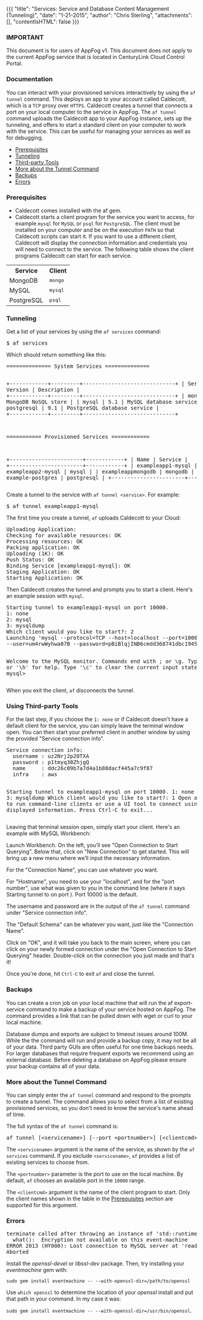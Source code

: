 {{{
  "title": "Services: Service and Database Content Management (Tunneling)",
  "date": "1-21-2015",
  "author": "Chris Sterling",
  "attachments": [],
  "contentIsHTML": false
}}}

### IMPORTANT

This document is for users of AppFog v1. This document does not apply to the current AppFog service that is located in CenturyLink Cloud Control Portal.

### Documentation

<p>You can interact with your provisioned services interactively by using the <code>af tunnel</code> command. This deploys an app to your account called Caldecott, which is a <code>TCP</code> proxy over <code>HTTPS</code>. Caldecott creates a tunnel that connects a port on your local computer to the service in AppFog. The <code>af tunnel</code> command uploads the Caldecott app to your AppFog instance, sets up the tunneling, and offers to start a standard client on your computer to work with the service. This can be useful for managing your services as well as for debugging.</p>
<ul>
<li><a href="#prereqs">Prerequisites</a></li>
<li><a href="#tunneling">Tunneling</a></li>
<li><a href="#3rd-party-tools">Third-party Tools</a></li>
<li><a href="#more-info">More about the Tunnel Command</a></li>
<li><a href="#backups">Backups</a></li>
<li><a href="#errors">Errors</a></li>
</ul>
<h3 id="prereqs">Prerequisites</h3>
<ul>
<li>Caldecott comes installed with the af gem.</li>
<li>Caldecott starts a client program for the service you want to access, for example <code>mysql</code> for <code>MySQL</code> or <code>psql</code> for <code>PostgreSQL</code>. The client must be installed on your computer and be on the execution <code>PATH</code> so that Caldecott scripts can start it. If you want to use a different client, Caldecott will display the connection information and credentials you will need to connect to the service. The following table shows the client programs Caldecott can start for each service.</li>
</ul>
<table class="table table-bordered table-striped" style="margin-left: auto; margin-right: auto;">
<tbody>
<tr><th>Service</th><th>Client</th></tr>
<tr>
<td>MongoDB</td>
<td><tt>mongo</tt></td>
</tr>
<tr>
<td>MySQL</td>
<td><tt>mysql</tt></td>
</tr>
<tr>
<td>PostgreSQL</td>
<td><tt>psql</tt></td>
</tr>
<!---
<tr>
<td>rabbitmq</td>
<td><i>none</i></td>
</tr>

<tr>
<td>Redis</td>
<td><tt>redis-cli</tt></td>
</tr>
---></tbody>
</table>
<h3 id="tunneling">Tunneling</h3>
<p>Get a list of your services by using the <code>af services</code> command:</p>
<pre>$ af services
</pre>
<p>Which should return something like this:</p>
<pre>============== System Services ==============

+------------+---------+-----------------------------+
| Service    | Version | Description                 |
+------------+---------+-----------------------------+
| mongodb    | 1.8     | MongoDB NoSQL store         |
| mysql      | 5.1     | MySQL database service      |
| postgresql | 9.1     | PostgreSQL database service |
+------------+---------+-----------------------------+

=========== Provisioned Services ============

+-----------------------+------------+
| Name                  | Service    |
+-----------------------+------------+
| exampleapp1-mysql     | mysql      |
| exampleapp2-mysql     | mysql      |
| exampleappmongodb     | mongodb    |
| example-postgres      | postgresql |
+-----------------------+------------+
</pre>
<p>Create a tunnel to the service with <code>af tunnel &lt;service&gt;</code>. For example:</p>
<pre>$ af tunnel exampleapp1-mysql
</pre>
<p>The first time you create a tunnel, <code>af</code> uploads Caldecott to your Cloud:</p>
<pre>Uploading Application:
Checking for available resources: OK
Processing resources: OK
Packing application: OK
Uploading (1K): OK
Push Status: OK
Binding Service [exampleapp1-mysql]: OK
Staging Application: OK
Starting Application: OK
</pre>
<p>Then Caldecott creates the tunnel and prompts you to start a client. Here's an example session with <code>mysql</code>.</p>
<pre>Starting tunnel to exampleapp1-mysql on port 10000.
1: none
2: mysql
3: mysqldump
Which client would you like to start?: 2
Launching 'mysql --protocol=TCP --host=localhost --port=10000
--user=um4rwWyhwa07B --password=pBiBlqjINB6cmdd368741dbc1945cfb62315565efcf1b5'

Welcome to the MySQL monitor.  Commands end with ; or \g.
Type 'help;' or '\h' for help. Type '\c' to clear the current input statement.
.
.
.
mysql&gt;
</pre>
<p>When you exit the client, <code>af</code> disconnects the tunnel.</p>
<h3 id="3rd-party-tools">Using Third-party Tools</h3>
<p>For the last step, if you choose the <code>1: none</code> or if Caldecott doesn't have a default client for the service, you can simply leave the terminal window open. You can then start your preferred client in another window by using the provided "Service connection info".</p>
<pre>Service connection info:
  username : uz2Nrj2p20TXA
  password : p1tmyq30ZhjgQ
  name     : ddc26c09b7a7d4a1b88dacf445a7c9f87
  infra    : aws

Starting tunnel to exampleapp1-mysql on port 10000.
1: none
2: mysql
3: mysqldump
Which client would you like to start?: 1
Open another shell to run command-line clients or
use a UI tool to connect using the displayed information.
Press Ctrl-C to exit...
</pre>
<p>Leaving that terminal session open, simply start your client. Here's an example with MySQL Workbench:</p>
<p>Launch Workbench. On the left, you’ll see "Open Connection to Start Querying". Below that, click on "New Connection" to get started. This will bring up a new menu where we’ll input the necessary information.</p>
<p>For the "Connection Name", you can use whatever you want.</p>
<p>For "Hostname", you need to use your "localhost", and for the "port number", use what was given to you in the command line (where it says Starting tunnel to on port ). Port 10000 is the default.</p>
<p>The username and password are in the output of the <code>af tunnel</code> command under "Service connection info".</p>
<p>The "Default Schema" can be whatever you want, just like the "Connection Name".</p>
<p>Click on "OK", and it will take you back to the main screen, where you can click on your newly formed connection under the "Open Connection to Start Querying" header. Double-click on the connection you just made and that's it!</p>
<p>Once you're done, hit <code>Ctrl-C</code> to exit <code>af</code> and close the tunnel.</p>
<h3 id="backups">Backups</h3>
<p>You can create a cron job on your local machine that will run the af export-service command to make a backup of your service hosted on AppFog. The command provides a link that can be pulled down with wget or curl to your local machine.</p>
<p>Database dumps and exports are subject to timeout issues around 100M. While the the command will run and provide a backup copy, it may not be all of your data. Third party GUIs are often useful for one time backups needs. For larger databases that require frequent exports we recommend using an external database. Before deleting a database on AppFog please ensure your backup contains all of your data.</p>
<h3 id="more-info">More about the Tunnel Command</h3>
<p>You can simply enter the <code>af tunnel</code> command and respond to the prompts to create a tunnel. The command allows you to select from a list of existing provisioned services, so you don't need to know the service's name ahead of time.</p>
<p>The full syntax of the <code>af tunnel</code> command is:</p>
<pre>af tunnel [&lt;servicename&gt;] [--port &lt;portnumber&gt;] [&lt;clientcmd&gt;]
</pre>
<p>The <code>&lt;servicename&gt;</code> argument is the name of the service, as shown by the <code>af services</code> command. If you exclude <code>&lt;servicename&gt;</code>, <code>af</code> provides a list of existing services to choose from.</p>
<p>The <code>&lt;portnumber&gt;</code> parameter is the port to use on the local machine. By default, <code>af</code> chooses an available port in the <code>10000</code> range.</p>
<p>The <code>&lt;clientcmd&gt;</code> argument is the name of the client program to start. Only the client names shown in the table in the <a href="#prereqs">Prerequisites</a> section are supported for this argument.</p>
<h3 id="errors">Errors</h3>
<pre>terminate called after throwing an instance of 'std::runtime_error'
  what():  Encryption not available on this event-machine
ERROR 2013 (HY000): Lost connection to MySQL server at 'reading initial communication packet', system error: 0
Aborted</pre>
<p>Install the <em>openssl-devel</em> or <em>libssl-dev</em> package. Then, try installing your <em>eventmachine</em> gem with:</p>
<p><code>sudo gem install eventmachine -- --with-openssl-dir=/path/to/openssl</code></p>
<p>Use <code>which openssl</code> to determine the location of your <em>openssl</em> install and put that path in your command. In my case it was:</p>
<p><code>sudo gem install eventmachine -- --with-openssl-dir=/usr/bin/openssl</code>.</p>
